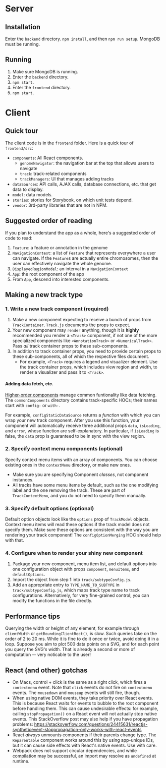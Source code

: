 # Server
## Installation
Enter the `backend` directory.  `npm install`, and then `npm run setup`.  MongoDB must be running.

## Running
1.  Make sure MongoDB is running.
2.  Enter the `backend` directory.
3.  `npm start`.
4.  Enter the `frontend` directory.
5.  `npm start`.

# Client
## Quick tour
The client code is in the `frontend` folder.  Here is a quick tour of `frontend/src`:

* `components`: All React components.
  * `genomeNavigator`: the navigation bar at the top that allows users to navigate
  * `track`: track-related components
  * `trackManagers`: UI that manages adding tracks
* `dataSources`: API calls, AJAX calls, database connections, etc. that get data to display.
* `model`: data models.
* `stories`: stories for Storybook, on which unit tests depend.
* `vendor`: 3rd-party libraries that are not in NPM.

## Suggested order of reading
If you plan to understand the app as a whole, here's a suggested order of code to read:
1.  `Feature`: a feature or annotation in the genome
2.  `NavigationContext`: a list of `Feature` that represents everywhere a user can navigate.  If the `Feature`s are
actually entire chromosomes, then the user can effectively navigate the whole genome.
3.  `DisplayedRegionModel`: an interval in a `NavigationContext`
4.  `App`: the root component of the app
5.  From `App`, descend into interested components.

## Making a new track type
### 1.  Write a new track component (required)
1.  Make a new component expecting to receive a bunch of props from `TrackContainer`.  `Track.js` documents the props
to expect.
2.  Your new component may `render` anything, though it is **highly** recommended you render a `<Track>` component, if
not one of the more specialized components like `<AnnotationTrack>` or `<NumericalTrack>`.  Pass *all* track container
props to these sub-components.
3.  In addition to track container props, you need to provide certain props to these sub-components, all of which the
respective files document.
    * For example, `<Track>` requires a legend and visualizer element.  Use the track container props, which includes
    view region and width, to render a visualizer and pass it to `<Track>`.

#### Adding data fetch, etc.
[Higher-order components](https://reactjs.org/docs/higher-order-components.html) manage common funtionality like data
fetching.  The `commonComponents` directory contains track-specific HOCs; their names start with `config-` or `with-`.

For example, `configStaticDataSource` returns a *function* with which you can wrap your new track component.  After you
use this function, your component will automatically receive three additional props `data`, `isLoading`, and `error`,
whose function are self-explanatory.  In particular, if `isLoading` is false, the `data` prop is guaranteed to be in
sync with the view region.

### 2.  Specify context menu components (optional)
Specify context menu items with an array of components.  You can choose existing ones in the `contextMenu` directory, or
make new ones.
* Make sure you are specifying Component *classes*, not component instances.
* All tracks have some menu items by default, such as the one modifying label and the one removing the track.  These are
part of `TrackContextMenu`, and you do not need to specify them manually.

### 3.  Specify default options (optional)
Default option objects look like the `options` prop of `TrackModel` objects.  Context menu items will read these options
if the track model does not specify them.  Make sure these options are consistent with the way you are rendering your
track component!  The `configOptionMerging` HOC should help with that.

### 4.  Configure when to render your shiny new component
1.  Package your new component, menu item list, and default options into one configuration object with props
`component`, `menuItems`, and `defaultOptions`.
2.  Import the object from step 1 into `track/subtypeConfig.js`.
3.  Add an appropriate entry to `TYPE_NAME_TO_SUBTYPE` in `track/subtypeConfig.js`, which maps track type name to track
configurations.  Alternatively, for very fine-grained control, you can modify the functions in the file directly.

## Performance tips
Querying the width or height of any element, for example through `clientWidth` or `getBoundingClientRect()`, is slow.
Such queries take on the order of 2 to 20 ms.  While it is fine to do it once or twice, avoid doing it in a loop.
Suppose you aim to plot 500 data points on a SVG, and for each point you query the SVG's width.  That is already a
second or more of computation -- very noticable to the user!

## React (and other) gotchas
* On Macs, control + click is the same as a right click, which fires a `contextmenu` event.  Note that `click` events
do not fire on `contextmenu` events.  The `mousedown` and `mouseup` events will still fire, though.
* When using native DOM events, they take priority over React events.  This is because React waits for events to bubble
to the root component before handling them.  This can cause undesirable effects: for example, calling
`stopPropagation()` on a React event will not actually stop native events.  This StackOverflow post may also help if you
have propagation problems: https://stackoverflow.com/questions/24415631/reactjs-syntheticevent-stoppropagation-only-works-with-react-events
* React *always* unmounts components if their parents change type.  The `Reparentable` component works around this by
using app-unique IDs, but it can cause side effects with React's native events.  Use with care.
* Webpack does not support circular dependencies, and while compilation may be successful, an import may resolve as
`undefined` at runtime.
